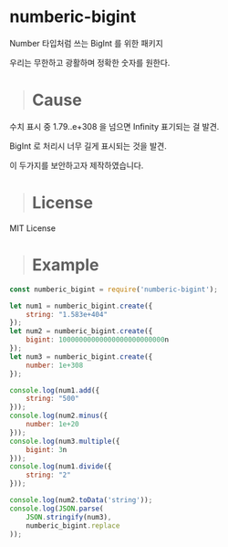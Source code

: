 # numberic-bigint
Number 타입처럼 쓰는 BigInt 를 위한 패키지

우리는 무한하고 광활하며 정확한 숫자를 원한다.

> # Cause
수치 표시 중 1.79..e+308 을 넘으면 Infinity 표기되는 걸 발견.

BigInt 로 처리시 너무 길게 표시되는 것을 발견.

이 두가지를 보안하고자 제작하였습니다.

> # License
MIT License

> # Example
```js
const numberic_bigint = require('numberic-bigint');

let num1 = numberic_bigint.create({
    string: "1.583e+404"
});
let num2 = numberic_bigint.create({
    bigint: 10000000000000000000000000n
});
let num3 = numberic_bigint.create({
    number: 1e+308
});

console.log(num1.add({
    string: "500"
}));
console.log(num2.minus({
    number: 1e+20
}));
console.log(num3.multiple({
    bigint: 3n
}));
console.log(num1.divide({
    string: "2"
}));

console.log(num2.toData('string'));
console.log(JSON.parse(
    JSON.stringify(num3),
    numberic_bigint.replace
));
```